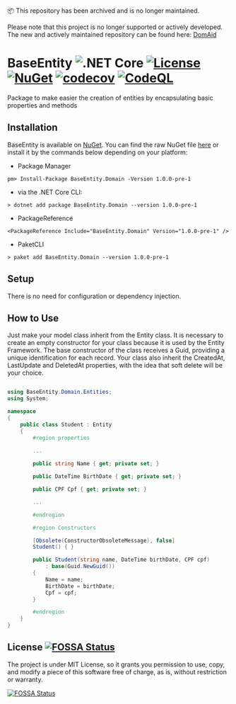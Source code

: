 📦 This repository has been archived and is no longer maintained.

Please note that this project is no longer supported or actively developed.
The new and actively maintained repository can be found here: [DomAid](https://github.com/leo-oliveira-eng/DomAid)



# BaseEntity ![.NET Core](https://github.com/leo-oliveira-eng/BaseEntity/workflows/.NET%20Core/badge.svg) [![License](https://img.shields.io/badge/license-MIT-blue.svg)](LICENSE.md) [![NuGet](https://img.shields.io/nuget/vpre/BaseEntity.Domain)](https://www.nuget.org/packages/BaseEntity.Domain) [![codecov](https://codecov.io/gh/leo-oliveira-eng/BaseEntity/branch/master/graph/badge.svg?token=JH0QL5OG6K)](https://codecov.io/gh/leo-oliveira-eng/BaseEntity) [![CodeQL](https://github.com/leo-oliveira-eng/BaseEntity/actions/workflows/codeql-analysis.yml/badge.svg)](https://github.com/leo-oliveira-eng/BaseEntity/actions/workflows/codeql-analysis.yml)

Package to make easier the creation of entities by encapsulating basic properties and methods

## Installation

BaseEntity is available on [NuGet](https://www.nuget.org/packages/BaseEntity.Domain/).  You can find the raw NuGet file [here](https://www.nuget.org/api/v2/package/BaseEntity.Domain/1.0.0-pre-1) or install it by the commands below depending on your platform:

 - Package Manager
```
pm> Install-Package BaseEntity.Domain -Version 1.0.0-pre-1
```

 - via the .NET Core CLI:
```
> dotnet add package BaseEntity.Domain --version 1.0.0-pre-1
```

 - PackageReference
```
<PackageReference Include="BaseEntity.Domain" Version="1.0.0-pre-1" />
```

 - PaketCLI
```
> paket add BaseEntity.Domain --version 1.0.0-pre-1
```

## Setup

There is no need for configuration or dependency injection.


## How to Use

Just make your model class inherit from the Entity class. It is necessary to create an empty constructor for your class because it is used by the Entity Framework. The base constructor of the class receives a Guid, providing a unique identification for each record. 
Your class also inherit the CreatedAt, LastUpdate and DeletedAt properties, with the idea that soft delete will be your choice.

```csharp

using BaseEntity.Domain.Entities;
using System;

namespace 
{
    public class Student : Entity
    {
        #region properties 
        
        ...

        public string Name { get; private set; }

        public DateTime BirthDate { get; private set; }

        public CPF Cpf { get; private set; }

        ...        

	    #endregion

        #region Constructors

        [Obsolete(ConstructorObsoleteMessage), false]
        Student() { }

        public Student(string name, DateTime birthDate, CPF cpf)
            : base(Guid.NewGuid())
        {
            Name = name;
            BirthDate = birthDate;
            Cpf = cpf;
        }

        #endregion
    }
}


```


## License [![FOSSA Status](https://app.fossa.com/api/projects/git%2Bgithub.com%2Fleo-oliveira-eng%2FBaseEntity.svg?type=shield)](https://app.fossa.com/projects/git%2Bgithub.com%2Fleo-oliveira-eng%2FBaseEntity?ref=badge_shield)

The project is under MIT License, so it grants you permission to use, copy, and modify a piece of this software free of charge, as is, without restriction or warranty.

[![FOSSA Status](https://app.fossa.com/api/projects/git%2Bgithub.com%2Fleo-oliveira-eng%2FBaseEntity.svg?type=large)](https://app.fossa.com/projects/git%2Bgithub.com%2Fleo-oliveira-eng%2FBaseEntity?ref=badge_large)
